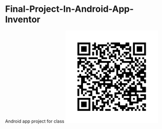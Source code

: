 # Final-Project-In-Android-App-Inventor
Android app project for class
![QR code jpeg](https://github.com/HenryWiersgalla/Final-Project-In-Android-App-Inventor/raw/master/frame.png)
